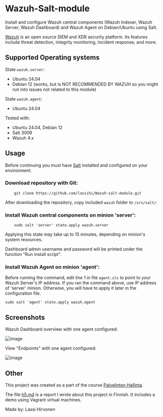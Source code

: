 # Wazuh-Salt-module

Install and configure Wazuh central components (Wazuh Indexer, Wazuh Server, Wazuh Dashboard) and Wazuh Agent on Debian/Ubuntu using Salt.

[Wazuh](https://wazuh.com/) is an open source SIEM and XDR security platform. Its features include threat detection, integrity monitoring, incident response, and more.

## Supported Operating systems

State `wazuh.server`: 
* Ubuntu 24.04
* Debian 12 (works, but is NOT RECOMMENDED BY WAZUH so you might run into issues not related to this module)

State `wazuh.agent`: 
* Ubuntu 24.04

Tested with:
* Ubuntu 24.04, Debian 12
* Salt 3009
* Wazuh 4.x

## Usage

Before continuing you must have [Salt](https://docs.saltproject.io/salt/install-guide/en/latest/) installed and configured on your environment.

### Download repository with Git:

        git clone https://github.com/lassihi/Wazuh-salt-module.git

After downloading the repository, copy included `wazuh` folder to `/srv/salt/`.

### Install Wazuh central components on minion 'server':

        sudo salt 'server' state.apply wazuh.server

Applying this state may take up to 15 minutes, depending on minion's system resources.

Dashboard admin username and password will be printed under the function "Run install script".

### Install Wazuh Agent on minion 'agent':

Before running the command, edit line 1 in file `agent.sls` to point to your Wazuh Server's IP address. If you ran the command above, use IP address of 'server' minion. Otherwise, you will have to apply it later in the configuration file.

    sudo salt 'agent' state.apply wazuh.agent

## Screenshots
Wazuh Dashboard overview with one agent configured:

![image](https://github.com/user-attachments/assets/df30854d-b981-4055-93f5-a01b410fd7f6)

View "Endpoints" with one agent configured:

![image](https://github.com/user-attachments/assets/5a258f9c-272b-441c-9d5b-41973fa4001e)


## Other

This project was created as a part of the course [Palvelinten Hallinta](https://terokarvinen.com/palvelinten-hallinta/).

The file [h5.md](https://github.com/lassihi/Wazuh-salt-module/blob/main/h5.md) is a report I wrote about this project in Finnish. It includes a demo using Vagrant virtual machines.

Made by: Lassi Hirvonen

